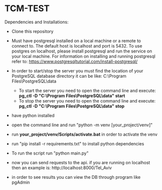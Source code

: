 # TCM-TEST
Dependencies and Installations:

* Clone this repository

* Must have postgresql installed on a local machine or a remote to connect to. 
  The default host is localhost and port is 5432. 
  To use postgres on localhost, please install postgresql and run the service on your local machine. 
  For information on installing and running postgresql refer to: https://www.postgresqltutorial.com/install-postgresql/

* In order to start/stop the server you must find the location of your PostgreSQL database directory it can be like: C:\Program Files\PostgreSQL\data
  - To start the server you need to open the command line and execute: **pg_ctl -D "C:\Program Files\PostgreSQL\data" start**
  - To stop the server you need to open the command line and execute: **pg_ctl -D "C:\Program Files\PostgreSQL\data" stop**
* have python installed
* open the command line and run "python -m venv [your_project/venv]"
* run **your_project/venv/Scripts/activate.bat** in order to activate the venv
* run "pip install -r requirements.txt" to install python dependencies
* To run the script run "python main.py"
* now you can send requests to the api. if you are running on localhost then an example is:
  http://localhost:8000/Tel_Aviv 

* in order to see results you can view the DB through program like pgAdmin
